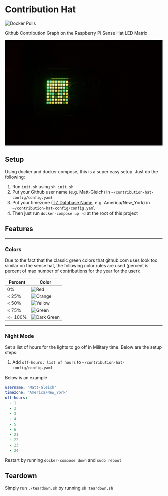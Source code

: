# Contribution Hat

![Docker Pulls](https://img.shields.io/docker/pulls/mattgleich/contribution-hat)

Github Contribution Graph on the Raspberry Pi Sense Hat LED Matrix

![Example Picture](./example.jpeg)

## Setup

Using docker and docker compose, this is a super easy setup. Just do the following:

1. Run `init.sh` using `sh init.sh`
2. Put your Github user name (e.g. Matt-Gleich) in `~/contribution-hat-config/config.yaml`
3. Put your timezone ([TZ Database Name](https://en.wikipedia.org/wiki/List_of_tz_database_time_zones), e.g. America/New_York) in `~/contribution-hat-config/config.yaml`
4. Then just run `docker-compose up -d` at the root of this project

## Features

---

### Colors

Due to the fact that the classic green colors that github.com uses look too similar on the sense hat, the following color rules are used (percent is percent of max number of contributions for the year for the user):

| Percent | Color                                                                    |
| ------- | ------------------------------------------------------------------------ |
| 0%      | ![Red](https://badgen.net/badge/%20/%20/FF0000?labelColor=FF0000)        |
| < 25%   | ![Orange](https://badgen.net/badge/%20/%20/ff9a02?labelColor=ff9a02)     |
| < 50%   | ![Yellow](https://badgen.net/badge/%20/%20/fcf800?labelColor=fcf800)     |
| < 75%   | ![Green](https://badgen.net/badge/%20/%20/00ff00?labelColor=00ff00)      |
| <= 100% | ![Dark Green](https://badgen.net/badge/%20/%20/19490d?labelColor=19490d) |

---

### Night Mode

Set a list of hours for the lights to go off in Military time. Below are the setup steps:

1. Add `off-hours: list of hours` to `~/contribution-hat-config/config.yaml`

Below is an example

```yaml
username: "Matt-Gleich"
timezone: "America/New_York"
off-hours:
  - 1
  - 2
  - 3
  - 4
  - 5
  - 6
  - 21
  - 22
  - 23
  - 24
```

Restart by running `docker-compose down` and `sudo reboot`

## Teardown

Simply run `./teardown.sh` by running `sh teardown.sh`
